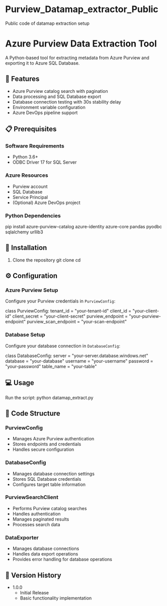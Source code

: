 # Purview_Datamap_extractor_Public
 Public code of datamap extraction setup

# Azure Purview Data Extraction Tool

A Python-based tool for extracting metadata from Azure Purview and exporting it to Azure SQL Database.

## 🌟 Features

- Azure Purview catalog search with pagination
- Data processing and SQL Database export
- Database connection testing with 30s stability delay
- Environment variable configuration
- Azure DevOps pipeline support

## 📋 Prerequisites

### Software Requirements
- Python 3.6+
- ODBC Driver 17 for SQL Server

### Azure Resources
  - Purview account
  - SQL Database
  - Service Principal
  - (Optional) Azure DevOps project

### Python Dependencies
pip install azure-purview-catalog azure-identity azure-core pandas pyodbc sqlalchemy urllib3

## 🚀 Installation

1. Clone the repository
git clone <repository-url>
cd <repository-name>

## ⚙️ Configuration

### Azure Purview Setup
Configure your Purview credentials in `PurviewConfig`:

class PurviewConfig:
    tenant_id = "your-tenant-id"
    client_id = "your-client-id"
    client_secret = "your-client-secret"
    purview_endpoint = "your-purview-endpoint"
    purview_scan_endpoint = "your-scan-endpoint"

### Database Setup
Configure your database connection in `DatabaseConfig`:

class DatabaseConfig:
    server = "your-server.database.windows.net"
    database = "your-database"
    username = "your-username"
    password = "your-password"
    table_name = "your-table"

## 💻 Usage

Run the script:
python datamap_extract.py

## 🔧 Code Structure

### PurviewConfig
- Manages Azure Purview authentication
- Stores endpoints and credentials
- Handles secure configuration

### DatabaseConfig
- Manages database connection settings
- Stores SQL Database credentials
- Configures target table information

### PurviewSearchClient
- Performs Purview catalog searches
- Handles authentication
- Manages paginated results
- Processes search data

### DataExporter
- Manages database connections
- Handles data export operations
- Provides error handling for database operations

## 🔄 Version History

- 1.0.0
    - Initial Release
    - Basic functionality implementation
